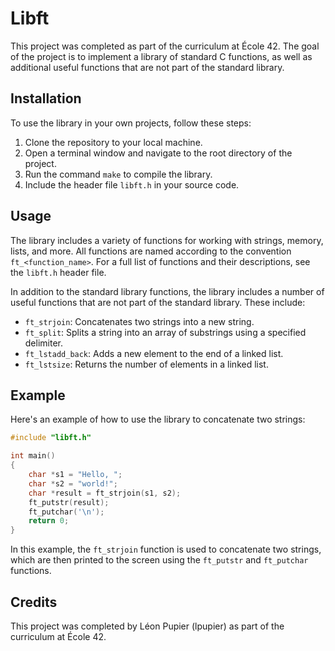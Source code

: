 # Libft

This project was completed as part of the curriculum at École 42. The goal of the project is to implement a library of standard C functions, as well as additional useful functions that are not part of the standard library. 

## Installation

To use the library in your own projects, follow these steps:

1. Clone the repository to your local machine.
2. Open a terminal window and navigate to the root directory of the project.
3. Run the command `make` to compile the library.
4. Include the header file `libft.h` in your source code.

## Usage

The library includes a variety of functions for working with strings, memory, lists, and more. All functions are named according to the convention `ft_<function_name>`. For a full list of functions and their descriptions, see the `libft.h` header file.

In addition to the standard library functions, the library includes a number of useful functions that are not part of the standard library. These include:

- `ft_strjoin`: Concatenates two strings into a new string.
- `ft_split`: Splits a string into an array of substrings using a specified delimiter.
- `ft_lstadd_back`: Adds a new element to the end of a linked list.
- `ft_lstsize`: Returns the number of elements in a linked list.

## Example

Here's an example of how to use the library to concatenate two strings:

```c
#include "libft.h"

int main()
{
    char *s1 = "Hello, ";
    char *s2 = "world!";
    char *result = ft_strjoin(s1, s2);
    ft_putstr(result);
    ft_putchar('\n');
    return 0;
}
```

In this example, the `ft_strjoin` function is used to concatenate two strings, which are then printed to the screen using the `ft_putstr` and `ft_putchar` functions.

## Credits

This project was completed by Léon Pupier (lpupier) as part of the curriculum at École 42.